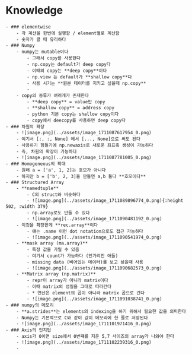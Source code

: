 # Knowledge
	- ### elementwise
		- 각 계산을 한번에 실행함 / element별로 계산함
		- 숫자가 클 때 유리하다
	- ### Numpy
		- numpy는 mutable이다
			- 그래서 copy를 사용한다
			- np.copy는 default가 deep copy다
			- 이때의 copy는 **deep copy**이다
			- np.view 는 default가 **shallow copy**다
			- 사용 시기는 **원본 데이터를 지키고 싶을때 np.copy**
			-
		- copy의 종류가 여러개가 존재한다
			- **deep copy** = value만 copy
			- **shallow copy** = address copy
			- python 기본 copy는 shallow copy이다
			- copy에서 deecopy를 사용하면 deep copy다
	- ### 차원의 확장
		- ![image.png](../assets/image_1711087617954_0.png)
		- 여기서 [:, :, None] 에서 [..., None]으로 써도 된다
		- 사용하기 힘들기에 np.newaxis로 새로운 좌표축 생성이 가능하다
		- 즉, 차원의 확장이 가능하다
		- ![image.png](../assets/image_1711087781005_0.png)
	- ### Homogeneous의 확대
		- 원래 a = ['a', 1, 2]는 호모가 아니다
		- 하지만 b = ['b', 2, 3]을 만들면 a,b 둘다 **호모이다**
	- ### Structured Array
		- **namedtuple**
			- C의 struct와 비슷하다
			- ![image.png](../assets/image_1711089896774_0.png){:height 502, :width 379}
			- np.array로도 만들 수 있다
			- ![image.png](../assets/image_1711090481192_0.png)
		- 이것을 확장한게 **rec.array**이다
			- 얘는 .name 이런 dot notation으로도 접근 가능하다
			- ![image.png](../assets/image_1711090541974_0.png)
		- **mask array (ma.array)**
			- 특정 값을 가릴 수 있음
			- 여기서 count가 가능하다 (안가려진 애들)
			- missing data (비어있는 데이터)를 보고 싶을때 사용
			- ![image.png](../assets/image_1711090682573_0.png)
		- **Matrix array (np.matrix)**
			- repr이 array가 아니라 matrix이다
			- 이때 matrix의 성질을 그대로 따라간다
			- * 연산은 element의 곱이 아니라 matrix 곱으로 간다
			- ![image.png](../assets/image_1711091038741_0.png)
	- ### numpy의 메모리
		- **a.strides**는 elements의 indexing을 하기 위해서 필요한 값을 의미한다
		- Numpy는 기본적으로 C와 같이 값이 메모리에 한 줄로 저장된다
		- ![image.png](../assets/image_1711101971416_0.png)
	- ### Axis의 인지법
		- axis가 0이면 size에서 0번쨰를 지운 5,7 사이즈의 array가 나와야 한다
		- ![image.png](../assets/image_1711102239316_0.png)
		-